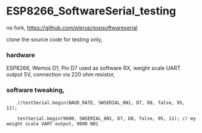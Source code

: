 # ESP8266_SoftwareSerial_testing
no fork, https://github.com/plerup/espsoftwareserial


clone the source code for testing only,  

### hardware  

ESP8266, Wemos D1, Pin D7 used as software RX, weight scale UART output 5V, connection via 220 ohm resistor,  

### software tweaking,
```
    //testSerial.begin(BAUD_RATE, SWSERIAL_8N1, D7, D8, false, 95, 11);
    
    testSerial.begin(9600, SWSERIAL_8N1, D7, D8, false, 95, 11); // my weight scale UART output, 9600 N81
```



